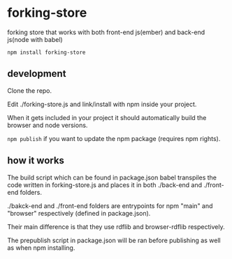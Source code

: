 # forking-store
forking store that works with both front-end js(ember) and back-end js(node with babel)

`npm install forking-store`

## development
Clone the repo.

Edit ./forking-store.js and link/install with npm inside your project.

When it gets included in your project it should automatically build the browser and node versions.

`npm publish` if you want to update the npm package (requires npm rights).
## how it works
The build script which can be found in package.json babel transpiles the code written in forking-store.js and places it in both ./back-end and ./front-end folders.

./bakck-end and ./front-end folders are entrypoints for npm "main" and "browser" respectively (defined in package.json).

Their main difference is that they use rdflib and browser-rdflib respectively.

The prepublish script in package.json will be ran before publishing as well as when npm installing.
